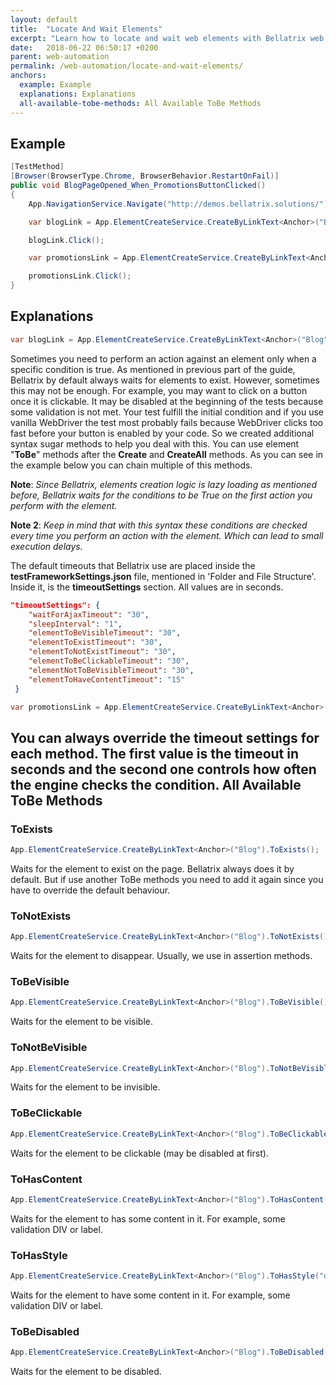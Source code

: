 ```yaml
---
layout: default
title:  "Locate And Wait Elements"
excerpt: "Learn how to locate and wait web elements with Bellatrix web module."
date:   2018-06-22 06:50:17 +0200
parent: web-automation
permalink: /web-automation/locate-and-wait-elements/
anchors:
  example: Example
  explanations: Explanations
  all-available-tobe-methods: All Available ToBe Methods
---
```

Example
-------
```csharp
[TestMethod]
[Browser(BrowserType.Chrome, BrowserBehavior.RestartOnFail)]
public void BlogPageOpened_When_PromotionsButtonClicked()
{
    App.NavigationService.Navigate("http://demos.bellatrix.solutions/");

    var blogLink = App.ElementCreateService.CreateByLinkText<Anchor>("Blog").ToBeClickable().ToBeVisible();

    blogLink.Click();

    var promotionsLink = App.ElementCreateService.CreateByLinkText<Anchor>("Promotions").ToHasContent(40, 1);

    promotionsLink.Click();
}
```
Explanations
------------
```csharp
var blogLink = App.ElementCreateService.CreateByLinkText<Anchor>("Blog").ToBeClickable().ToBeVisible();
```
Sometimes you need to perform an action against an element only when a specific condition is true. As mentioned in previous part of the guide, Bellatrix by default always waits for elements to exist.
However, sometimes this may not be enough. For example, you may want to click on a button once it is clickable.
It may be disabled at the beginning of the tests because some validation is not met. Your test fulfill the initial condition and if you use vanilla WebDriver the test most probably fails because WebDriver clicks too fast before your button is enabled by your code. So we created additional syntax sugar methods to help you deal with this. You can use element "**ToBe**" methods after the **Create** and **CreateAll** methods.
As you can see in the example below you can chain multiple of this methods.

**Note**: *Since Bellatrix, elements creation logic is lazy loading as mentioned before, Bellatrix waits for the conditions to be True on the first action you perform with the element.*

**Note 2**: *Keep in mind that with this syntax these conditions are checked every time you perform an action with the element. Which can lead tо small execution delays.*

The default timeouts that Bellatrix use are placed inside the **testFrameworkSettings.json** file, mentioned in 'Folder and File Structure'. Inside it, is the **timeoutSettings** section. All values are in seconds.
```json
"timeoutSettings": {
    "waitForAjaxTimeout": "30",
    "sleepInterval": "1",
    "elementToBeVisibleTimeout": "30",
    "elementToExistTimeout": "30",
    "elementToNotExistTimeout": "30",
    "elementToBeClickableTimeout": "30",
    "elementNotToBeVisibleTimeout": "30",
    "elementToHaveContentTimeout": "15"
 }
```
```csharp
var promotionsLink = App.ElementCreateService.CreateByLinkText<Anchor>("Promotions").ToHasContent(40, 1);
```
You can always override the timeout settings for each method. The first value is the timeout in seconds and the second one controls how often the engine checks the condition.
All Available ToBe Methods
--------------------------
### ToExists ###
```csharp
App.ElementCreateService.CreateByLinkText<Anchor>("Blog").ToExists();
```
Waits for the element to exist on the page. Bellatrix always does it by default. But if use another ToBe methods you need to add it again since you have to override the default behaviour.
### ToNotExists ###
```csharp
App.ElementCreateService.CreateByLinkText<Anchor>("Blog").ToNotExists();
```
Waits for the element to disappear. Usually, we use in assertion methods.
### ToBeVisible ###
```csharp
App.ElementCreateService.CreateByLinkText<Anchor>("Blog").ToBeVisible();
```
Waits for the element to be visible.
### ToNotBeVisible ###
```csharp
App.ElementCreateService.CreateByLinkText<Anchor>("Blog").ToNotBeVisible();
```
Waits for the element to be invisible.
### ToBeClickable ###
```csharp
App.ElementCreateService.CreateByLinkText<Anchor>("Blog").ToBeClickable();
```
Waits for the element to be clickable (may be disabled at first).
### ToHasContent ###
```csharp
App.ElementCreateService.CreateByLinkText<Anchor>("Blog").ToHasContent();
```
Waits for the element to has some content in it. For example, some validation DIV or label.
### ToHasStyle ###
```csharp
App.ElementCreateService.CreateByLinkText<Anchor>("Blog").ToHasStyle("disabled");
```
Waits for the element to have some content in it. For example, some validation DIV or label.
### ToBeDisabled ###
```csharp
App.ElementCreateService.CreateByLinkText<Anchor>("Blog").ToBeDisabled();
```
Waits for the element to be disabled.